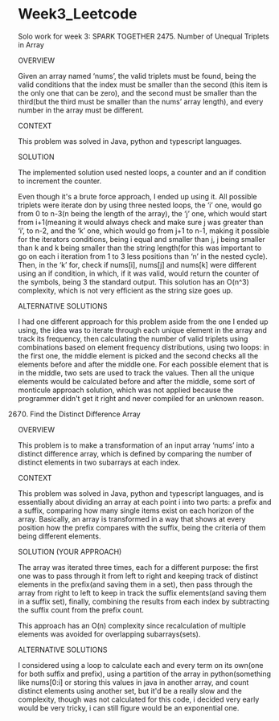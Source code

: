 # Week3_Leetcode
Solo work for week 3: SPARK TOGETHER
2475. Number of Unequal Triplets in Array 

 

OVERVIEW 

Given an array named ‘nums’, the valid triplets must be found, being the valid conditions that the index must be smaller than the second (this item is the only one that can be zero), and the second must be smaller than the third(but the third must be smaller than the nums’ array length), and every number in the array must be different.  

CONTEXT  

This problem was solved in Java, python and typescript languages.  

SOLUTION  

The implemented solution used nested loops, a counter and an if condition to increment the counter.  

Even though it's a brute force approach, I ended up using it. All possible triplets were iterate don by using three nested loops, the ‘i’ one, would go from 0 to n-3(n being the length of the array), the ‘j’ one, which would start from i+1(meaning it would always check and make sure j was greater than ‘i’, to  n-2, and the ‘k’ one, which would go from j+1 to n-1, making it possible for the iterators conditions, being i equal and smaller than j, j being smaller than k and k being smaller than the string length(for this was important to go on each i iteration from 1 to 3 less positions than ‘n’ in the nested cycle). Then, in the ‘k’ for, check if nums[i], nums[j] and nums[k] were different using an if condition, in which, if it was valid, would return the counter of the symbols, being 3 the standard output. This solution has an O(n^3) complexity, which is not very efficient as the string size goes up. 

ALTERNATIVE SOLUTIONS 

I had one different approach for this problem aside from the one I ended up using, the idea was to iterate through each unique element in the array and track its frequency, then calculating the number of valid triplets using combinations based on element frequency distributions, using two loops: in the first one, the middle element is picked and the second checks all the elements before and after the middle one. For each possible element that is in the middle, two sets are used to track the values. Then all the unique elements would be calculated before and after the middle, some sort of monticule approach solution, which was not applied because the programmer didn't get it right and never compiled for an unknown reason. 

 

2670. Find the Distinct Difference Array 

 

OVERVIEW 

This problem is to make a transformation of an input array ‘nums’ into a distinct difference array, which is defined by comparing the number of distinct elements in two subarrays at each index.  

CONTEXT  

This problem was solved in Java, python and typescript languages, and is essentially about dividing an array at each point i into two parts: a prefix and a suffix, comparing how many single items exist on each horizon of the array. Basically, an array is transformed in a way that shows at every position how the prefix compares with the suffix, being the criteria of them being different elements.  

SOLUTION (YOUR APPROACH)  

The array was iterated three times, each for a different purpose: the first one was to pass through it from left to right and keeping track of distinct elements in the prefix(and saving them in a set), then pass through the array from right to left to keep in track the suffix elements(and saving them in a suffix set), finally, combining the results from each index by subtracting the suffix count from the prefix count. 

This approach has an O(n) complexity since recalculation of multiple elements was avoided for overlapping subarrays(sets). 

ALTERNATIVE SOLUTIONS 

I considered using a loop to calculate each and every term on its own(one for both suffix and prefix), using a partition of the array in python(something like nums[0:i] or storing this values in java in another array, and count distinct elements using another set, but it'd be a really slow and the complexity, though was not calculated for this code, i decided very early would be very tricky, i can still figure would be an exponential one.  

 
